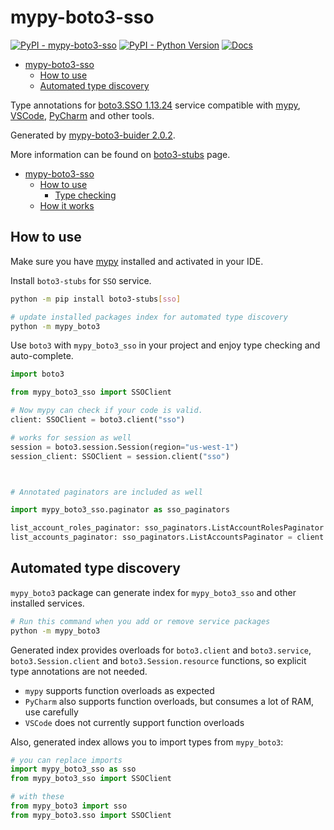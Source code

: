 # mypy-boto3-sso

[![PyPI - mypy-boto3-sso](https://img.shields.io/pypi/v/mypy-boto3-sso.svg?color=blue)](https://pypi.org/project/mypy-boto3-sso)
[![PyPI - Python Version](https://img.shields.io/pypi/pyversions/mypy-boto3-sso.svg?color=blue)](https://pypi.org/project/mypy-boto3-sso)
[![Docs](https://img.shields.io/readthedocs/mypy-boto3-builder.svg?color=blue)](https://mypy-boto3-builder.readthedocs.io/)

- [mypy-boto3-sso](#mypy-boto3-sso)
  - [How to use](#how-to-use)
  - [Automated type discovery](#automated-type-discovery)


Type annotations for
[boto3.SSO 1.13.24](https://boto3.amazonaws.com/v1/documentation/api/1.13.24/reference/services/sso.html#SSO) service
compatible with [mypy](https://github.com/python/mypy), [VSCode](https://code.visualstudio.com/),
[PyCharm](https://www.jetbrains.com/pycharm/) and other tools.

Generated by [mypy-boto3-buider 2.0.2](https://github.com/vemel/mypy_boto3_builder).

More information can be found on [boto3-stubs](https://pypi.org/project/boto3-stubs/) page.

- [mypy-boto3-sso](#mypy-boto3-sso)
  - [How to use](#how-to-use)
    - [Type checking](#type-checking)
  - [How it works](#how-it-works)

## How to use

Make sure you have [mypy](https://github.com/python/mypy) installed and activated in your IDE.

Install `boto3-stubs` for `SSO` service.

```bash
python -m pip install boto3-stubs[sso]

# update installed packages index for automated type discovery
python -m mypy_boto3
```

Use `boto3` with `mypy_boto3_sso` in your project and enjoy type checking and auto-complete.

```python
import boto3

from mypy_boto3_sso import SSOClient

# Now mypy can check if your code is valid.
client: SSOClient = boto3.client("sso")

# works for session as well
session = boto3.session.Session(region="us-west-1")
session_client: SSOClient = session.client("sso")



# Annotated paginators are included as well

import mypy_boto3_sso.paginator as sso_paginators

list_account_roles_paginator: sso_paginators.ListAccountRolesPaginator = client.get_paginator("list_account_roles")
list_accounts_paginator: sso_paginators.ListAccountsPaginator = client.get_paginator("list_accounts")
```

## Automated type discovery

`mypy_boto3` package can generate index for `mypy_boto3_sso` and other installed services.

```bash
# Run this command when you add or remove service packages
python -m mypy_boto3
```

Generated index provides overloads for `boto3.client` and `boto3.service`,
`boto3.Session.client` and `boto3.Session.resource` functions,
so explicit type annotations are not needed.

- `mypy` supports function overloads as expected
- `PyCharm` also supports function overloads, but consumes a lot of RAM, use carefully
- `VSCode` does not currently support function overloads

Also, generated index allows you to import types from `mypy_boto3`:

```python
# you can replace imports
import mypy_boto3_sso as sso
from mypy_boto3_sso import SSOClient

# with these
from mypy_boto3 import sso
from mypy_boto3.sso import SSOClient
```